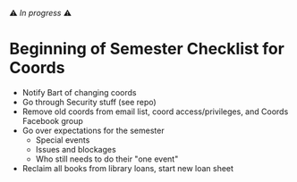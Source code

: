 :warning: _In progress_ :warning:

# Beginning of Semester Checklist for Coords

- Notify Bart of changing coords
- Go through Security stuff (see repo)
- Remove old coords from email list, coord access/privileges, and Coords Facebook group
- Go over expectations for the semester
  - Special events
  - Issues and blockages
  - Who still needs to do their "one event"
- Reclaim all books from library loans, start new loan sheet
